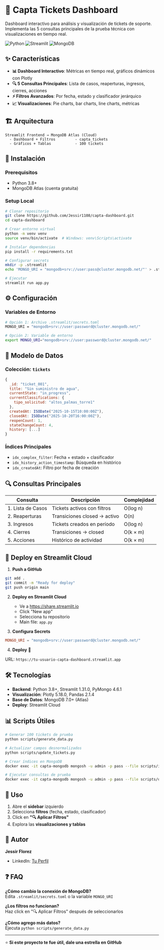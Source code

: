 # 🎫 Capta Tickets Dashboard

Dashboard interactivo para análisis y visualización de tickets de soporte. Implementa las 5 consultas principales de la prueba técnica con visualizaciones en tiempo real.

![Python](https://img.shields.io/badge/python-3.8+-blue.svg)
![Streamlit](https://img.shields.io/badge/streamlit-1.31.0-red.svg)
![MongoDB](https://img.shields.io/badge/mongodb-7.0+-green.svg)

## ✨ Características

- **📊 Dashboard Interactivo**: Métricas en tiempo real, gráficos dinámicos con Plotly
- **🔍 5 Consultas Principales**: Lista de casos, reaperturas, ingresos, cierres, acciones
- **⚡ Filtros Avanzados**: Por fecha, estado y clasificador jerárquico
- **📈 Visualizaciones**: Pie charts, bar charts, line charts, métricas

## 🏗️ Arquitectura

```
Streamlit Frontend → MongoDB Atlas (Cloud)
  - Dashboard + Filtros         - capta_tickets
  - Gráficos + Tablas           - 100 tickets
```

## 🚀 Instalación

### Prerequisitos
- Python 3.8+
- MongoDB Atlas (cuenta gratuita)

### Setup Local

```bash
# Clonar repositorio
git clone https://github.com/Jessir1108/capta-dashboard.git
cd capta-dashboard

# Crear entorno virtual
python -m venv venv
source venv/bin/activate  # Windows: venv\Scripts\activate

# Instalar dependencias
pip install -r requirements.txt

# Configurar secrets
mkdir -p .streamlit
echo 'MONGO_URI = "mongodb+srv://user:pass@cluster.mongodb.net/"' > .streamlit/secrets.toml

# Ejecutar
streamlit run app.py
```

## ⚙️ Configuración

### Variables de Entorno

```bash
# Opción 1: Archivo .streamlit/secrets.toml
MONGO_URI = "mongodb+srv://user:password@cluster.mongodb.net/"

# Opción 2: Variable de entorno
export MONGO_URI="mongodb+srv://user:password@cluster.mongodb.net/"
```

## 💾 Modelo de Datos

### Colección: `tickets`

```javascript
{
  _id: "ticket_001",
  title: "Sin suministro de agua",
  currentState: "in_progress",
  currentClassifications: {
    tipo_solicitud: "altos_palmas_torre1"
  },
  createdAt: ISODate("2025-10-15T10:00:00Z"),
  closedAt: ISODate("2025-10-20T16:00:00Z"),
  reopenCount: 1,
  stateChangeCount: 4,
  history: [...]
}
```

### Índices Principales

- `idx_complex_filter`: Fecha + estado + clasificador
- `idx_history_action_timestamp`: Búsqueda en histórico
- `idx_createdAt`: Filtro por fecha de creación

## 🔍 Consultas Principales

| Consulta | Descripción | Complejidad |
|----------|-------------|-------------|
| 1. Lista de Casos | Tickets activos con filtros | O(log n) |
| 2. Reaperturas | Transiciones closed → activo | O(n) |
| 3. Ingresos | Tickets creados en período | O(log n) |
| 4. Cierres | Transiciones → closed | O(k × m) |
| 5. Acciones | Histórico de actividad | O(k × m) |

## 🚀 Deploy en Streamlit Cloud

1. **Push a GitHub**
```bash
git add .
git commit -m "Ready for deploy"
git push origin main
```

2. **Deploy en Streamlit Cloud**
   - Ve a https://share.streamlit.io
   - Click "New app"
   - Selecciona tu repositorio
   - Main file: `app.py`

3. **Configura Secrets**
```toml
MONGO_URI = "mongodb+srv://user:password@cluster.mongodb.net/"
```

4. **Deploy** 🚀

URL: `https://tu-usuario-capta-dashboard.streamlit.app`

## 🛠️ Tecnologías

- **Backend**: Python 3.8+, Streamlit 1.31.0, PyMongo 4.6.1
- **Visualización**: Plotly 5.18.0, Pandas 2.1.4
- **Base de Datos**: MongoDB 7.0+ (Atlas)
- **Deploy**: Streamlit Cloud

## 📊 Scripts Útiles

```bash
# Generar 100 tickets de prueba
python scripts/generate_data.py

# Actualizar campos desnormalizados
python scripts/update_tickets.py

# Crear índices en MongoDB
docker exec -it capta-mongodb mongosh -u admin -p pass --file scripts/indexes.js

# Ejecutar consultas de prueba
docker exec -it capta-mongodb mongosh -u admin -p pass --file scripts/queries.js
```

## 📖 Uso

1. Abre el **sidebar** izquierdo
2. Selecciona **filtros** (fecha, estado, clasificador)
3. Click en **"🔍 Aplicar Filtros"**
4. Explora las **visualizaciones y tablas**

## 👤 Autor

**Jessir Florez**
- LinkedIn: [Tu Perfil](https://www.linkedin.com/in/jessflorez)

## ❓ FAQ

**¿Cómo cambio la conexión de MongoDB?**  
Edita `.streamlit/secrets.toml` o la variable `MONGO_URI`

**¿Los filtros no funcionan?**  
Haz click en "🔍 Aplicar Filtros" después de seleccionarlos

**¿Cómo agrego más datos?**  
Ejecuta `python scripts/generate_data.py`

---

⭐ **Si este proyecto te fue útil, dale una estrella en GitHub**